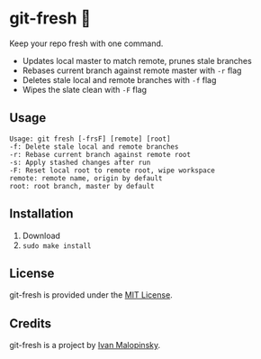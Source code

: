 # git-fresh :lemon: 

Keep your repo fresh with one command.

* Updates local master to match remote, prunes stale branches
* Rebases current branch against remote master with `-r` flag
* Deletes stale local and remote branches with `-f` flag
* Wipes the slate clean with `-F` flag

## Usage

```
Usage: git fresh [-frsF] [remote] [root]
-f: Delete stale local and remote branches
-r: Rebase current branch against remote root
-s: Apply stashed changes after run
-F: Reset local root to remote root, wipe workspace
remote: remote name, origin by default
root: root branch, master by default
```

## Installation

1. Download
2. `sudo make install`

## License

git-fresh is provided under the [MIT License](http://opensource.org/licenses/MIT).

## Credits

git-fresh is a project by [Ivan Malopinsky](http://imsky.co).
